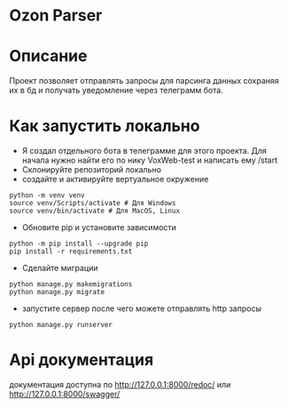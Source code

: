 # Ozon Parser
# Описание
Проект позволяет отправлять запросы для парсинга данных сохраняя их в бд и получать уведомление через телеграмм бота.
# Как запустить локально
- Я создал отдельного бота в телеграмме для этого проекта. Для начала нужно найти его по нику VoxWeb-test и написать ему /start
- Склонируйте репозиторий локально
- создайте и активируйте вертуальное окружение
```
python -m venv venv
source venv/Scripts/activate # Для Windows
source venv/bin/activate # Для MacOS, Linux
```
- Обновите pip и установите зависимости
```
python -m pip install --upgrade pip
pip install -r requirements.txt
```
- Сделайте миграции
```
python manage.py makemigrations
python manage.py migrate
```
- запустите сервер после чего можете отправлять http запросы
```
python manage.py runserver
```
# Api документация
документация доступна по http://127.0.0.1:8000/redoc/ или http://127.0.0.1:8000/swagger/

